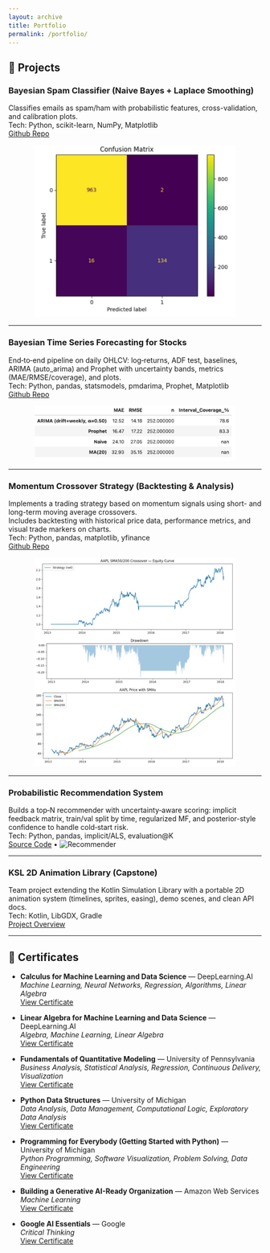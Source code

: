 ```yaml
---
layout: archive
title: Portfolio
permalink: /portfolio/
---
```


## 🔧 Projects

### Bayesian Spam Classifier (Naive Bayes + Laplace Smoothing)
Classifies emails as spam/ham with probabilistic features, cross-validation, and calibration plots.  
Tech: Python, scikit-learn, NumPy, Matplotlib  
[Github Repo](https://github.com/edtenorio/Spam-Classifier)

<p align="center">
  <img src="/images/spam-bayes.jpeg" alt="Spam Project" width="400">
</p>


---

### Bayesian Time Series Forecasting for Stocks
End‑to‑end pipeline on daily OHLCV: log‑returns, ADF test, baselines, ARIMA (auto_arima) and Prophet with uncertainty bands, metrics (MAE/RMSE/coverage), and plots.  
Tech: Python, pandas, statsmodels, pmdarima, Prophet, Matplotlib  
[Github Repo](https://github.com/edtenorio)  

<p align="center">
  <img src="/images/bayesian-ts.jpeg" alt="Forecasting" width="400">
</p>


---
### Momentum Crossover Strategy (Backtesting & Analysis)
Implements a trading strategy based on momentum signals using short- and long-term moving average crossovers.  
Includes backtesting with historical price data, performance metrics, and visual trade markers on charts.  
Tech: Python, pandas, matplotlib, yfinance  
[Github Repo](https://github.com/edtenorio/Momentum-Crossover-Strategy)

<p align="center">
  <img src="/images/momentum-crossover.jpeg" alt="Momentum Crossover Strategy" width="400">
</p>


---

### Probabilistic Recommendation System
Builds a top‑N recommender with uncertainty‑aware scoring: implicit feedback matrix, train/val split by time, regularized MF, and posterior-style confidence to handle cold‑start risk.  
Tech: Python, pandas, implicit/ALS, evaluation@K  
[Source Code](https://github.com/edtenorio) • ![Recommender](/images/projects/recsys.png)

---

### KSL 2D Animation Library (Capstone)
Team project extending the Kotlin Simulation Library with a portable 2D animation system (timelines, sprites, easing), demo scenes, and clean API docs.  
Tech: Kotlin, LibGDX, Gradle  
[Project Overview](https://github.com/rossetti/Animation-Library-for-KSL) 

---

## 📜 Certificates

- **Calculus for Machine Learning and Data Science** — DeepLearning.AI  
  *Machine Learning, Neural Networks, Regression, Algorithms, Linear Algebra*  
  [View Certificate](LINK)

- **Linear Algebra for Machine Learning and Data Science** — DeepLearning.AI  
  *Algebra, Machine Learning, Linear Algebra*  
  [View Certificate](LINK)

- **Fundamentals of Quantitative Modeling** — University of Pennsylvania  
  *Business Analysis, Statistical Analysis, Regression, Continuous Delivery, Visualization*  
  [View Certificate](LINK)

- **Python Data Structures** — University of Michigan  
  *Data Analysis, Data Management, Computational Logic, Exploratory Data Analysis*  
  [View Certificate](LINK)

- **Programming for Everybody (Getting Started with Python)** — University of Michigan  
  *Python Programming, Software Visualization, Problem Solving, Data Engineering*  
  [View Certificate](LINK)

- **Building a Generative AI-Ready Organization** — Amazon Web Services  
  *Machine Learning*  
  [View Certificate](LINK)

- **Google AI Essentials** — Google  
  *Critical Thinking*  
  [View Certificate](LINK)

